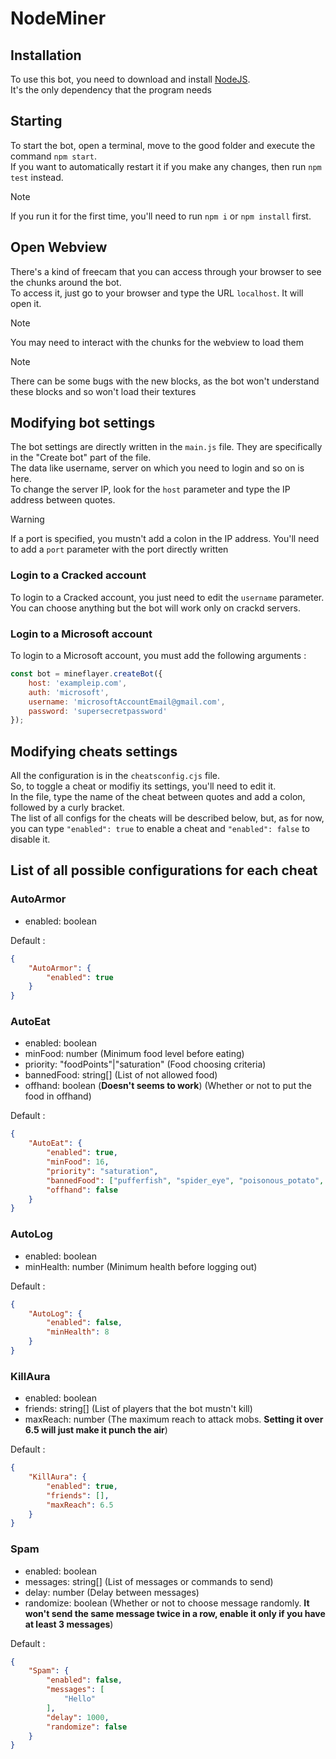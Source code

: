# NodeMiner

## Installation
To use this bot, you need to download and install [NodeJS](https://nodejs.org/en).  
It's the only dependency that the program needs  

## Starting
To start the bot, open a terminal, move to the good folder and execute the command `npm start`.  
If you want to automatically restart it if you make any changes, then run `npm test` instead.  
> [!NOTE]
> If you run it for the first time, you'll need to run `npm i` or `npm install` first.

## Open Webview
There's a kind of freecam that you can access through your browser to see the chunks around the bot.  
To access it, just go to your browser and type the URL `localhost`. It will open it.  
> [!NOTE]
> You may need to interact with the chunks for the webview to load them

> [!NOTE]
> There can be some bugs with the new blocks, as the bot won't understand these blocks and so won't load their textures

## Modifying bot settings
The bot settings are directly written in the `main.js` file. They are specifically in the "Create bot" part of the file.  
The data like username, server on which you need to login and so on is here.  
To change the server IP, look for the `host` parameter and type the IP address between quotes.
> [!WARNING]
> If a port is specified, you mustn't add a colon in the IP address. You'll need to add a `port` parameter with the port directly written
### Login to a Cracked account
To login to a Cracked account, you just need to edit the `username` parameter. You can choose anything but the bot will work only on crackd servers.
### Login to a Microsoft account
To login to a Microsoft account, you must add the following arguments :
```js
const bot = mineflayer.createBot({
    host: 'exampleip.com',
    auth: 'microsoft',
    username: 'microsoftAccountEmail@gmail.com',
    password: 'supersecretpassword'
});
```

## Modifying cheats settings
All the configuration is in the `cheatsconfig.cjs` file.  
So, to toggle a cheat or modifiy its settings, you'll need to edit it.  
In the file, type the name of the cheat between quotes and add a colon, followed by a curly bracket.  
The list of all configs for the cheats will be described below, but, as for now, you can type `"enabled": true` to enable a cheat and `"enabled": false` to disable it.

## List of all possible configurations for each cheat
### AutoArmor
- enabled: boolean  

Default :
```json
{
    "AutoArmor": {
        "enabled": true
    }
}
```

### AutoEat
- enabled: boolean
- minFood: number (Minimum food level before eating)
- priority: "foodPoints"|"saturation" (Food choosing criteria)
- bannedFood: string[] (List of not allowed food)
- offhand: boolean (**Doesn't seems to work**) (Whether or not to put the food in offhand)

Default :
```json
{
    "AutoEat": {
        "enabled": true,
        "minFood": 16,
        "priority": "saturation",
        "bannedFood": ["pufferfish", "spider_eye", "poisonous_potato", "rotten_flesh", "chorus_fruit", "chicken", "suspicious_stew", "golden_apple"],
        "offhand": false
    }
}
```

### AutoLog
- enabled: boolean
- minHealth: number (Minimum health before logging out)

Default :
```json
{
    "AutoLog": {
        "enabled": false,
        "minHealth": 8
    }
}
```

### KillAura
- enabled: boolean
- friends: string[] (List of players that the bot mustn't kill)
- maxReach: number (The maximum reach to attack mobs. **Setting it over 6.5 will just make it punch the air**)

Default :
```json
{
    "KillAura": {
        "enabled": true,
        "friends": [],
        "maxReach": 6.5
    }
}
```

### Spam
- enabled: boolean
- messages: string[] (List of messages or commands to send)
- delay: number (Delay between messages)
- randomize: boolean (Whether or not to choose message randomly. **It won't send the same message twice in a row, enable it only if you have at least 3 messages**)

Default :
```json
{
    "Spam": {
        "enabled": false,
        "messages": [
            "Hello"
        ],
        "delay": 1000,
        "randomize": false
    }
}
```